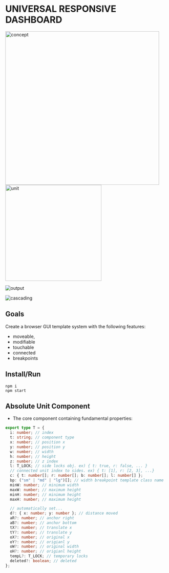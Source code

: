 # UNIVERSAL RESPONSIVE DASHBOARD

<img width="480" alt="concept" src="https://user-images.githubusercontent.com/26150152/179244802-826ec5b1-a7f7-49de-a2be-e8d8c73ef62e.png">

<img width="300" alt="unit" src="https://user-images.githubusercontent.com/26150152/179247744-40f889f2-bf93-4eba-8968-69e852182b3c.png">

![output](https://user-images.githubusercontent.com/26150152/179244422-b0102d1c-71d1-45a0-ab13-ca630db95ab6.gif)

![cascading](https://user-images.githubusercontent.com/26150152/179254478-38b39839-03a6-4285-9dec-1933d1cf2cd9.png)

## Goals
Create a browser GUI template system with the following features:
- moveable,
- modifiable
- touchable
- connected
- breakpoints

## Install/Run
```
npm i
npm start
```

## Absolute Unit Component
- The core component containing fundamental properties:
``` typescript
export type T = {
  i: number; // index
  t: string; // component type
  x: number; // position x
  y: number; // position y
  w: number; // width
  h: number; // height
  z: number; // z index
  l: T_LOCK; // side locks obj. ex) { t: true, r: false, ... }
  // connected unit index to sides. ex) { t: [1], r: [2, 3], ...}
  c: { t: number[]; r: number[]; b: number[]; l: number[] };
  bp: ("sm" | "md" | "lg")[]; // width breakpoint template class name
  minW: number; // minimum width
  maxW: number; // maximum height
  minH: number; // minimum height
  maxH: number; // maximum height

  // automatically set...
  d?: { x: number; y: number }; // distance moved
  aR?: number; // anchor right
  aB?: number; // anchor bottom
  tX?: number; // translate x
  tY?: number; // translate y
  oX?: number; // original x
  oY?: number; // origianl y
  oW?: number; // original width
  oH?: number; // origianl height
  tempL?: T_LOCK; // temporary locks
  deleted?: boolean; // deleted
};
```
